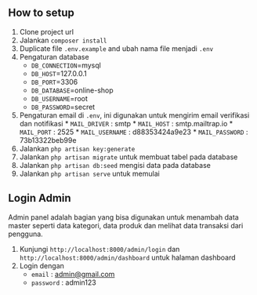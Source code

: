 ## How to setup

1. Clone project url
2. Jalankan `composer install`
3. Duplicate file `.env.example` and ubah nama file menjadi `.env`
4. Pengaturan database
      * `DB_CONNECTION`=mysql
      * `DB_HOST`=127.0.0.1
      * `DB_PORT`=3306
      * `DB_DATABASE`=online-shop
      * `DB_USERNAME`=root
      * `DB_PASSWORD`=secret
5. Pengaturan email di `.env`, ini digunakan untuk mengirim email verifikasi dan notifikasi
       * `MAIL_DRIVER` : smtp
       * `MAIL_HOST` : smtp.mailtrap.io
       * `MAIL_PORT` : 2525
       * `MAIL_USERNAME` : d88353424a9e23
       * `MAIL_PASSWORD` : 73b13322beb99e
6. Jalankan `php artisan key:generate`
7. Jalankan `php artisan migrate` untuk membuat tabel pada database
8. Jalankan `php artisan db:seed` mengisi data pada database
9. Jalankan `php artisan serve` untuk memulai

## Login Admin

Admin panel adalah bagian yang bisa digunakan untuk menambah data master seperti data kategori, data produk dan melihat data transaksi dari pengguna.

1. Kunjungi `http://localhost:8000/admin/login` dan `http://localhost:8000/admin/dashboard` untuk halaman dashboard
2. Login dengan
    * `email` : admin@gmail.com
    * `password` : admin123